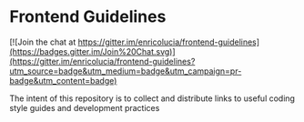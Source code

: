 # Frontend Guidelines

[![Join the chat at https://gitter.im/enricolucia/frontend-guidelines](https://badges.gitter.im/Join%20Chat.svg)](https://gitter.im/enricolucia/frontend-guidelines?utm_source=badge&utm_medium=badge&utm_campaign=pr-badge&utm_content=badge)

The intent of this repository is to collect and distribute links to useful
coding style guides and development practices
